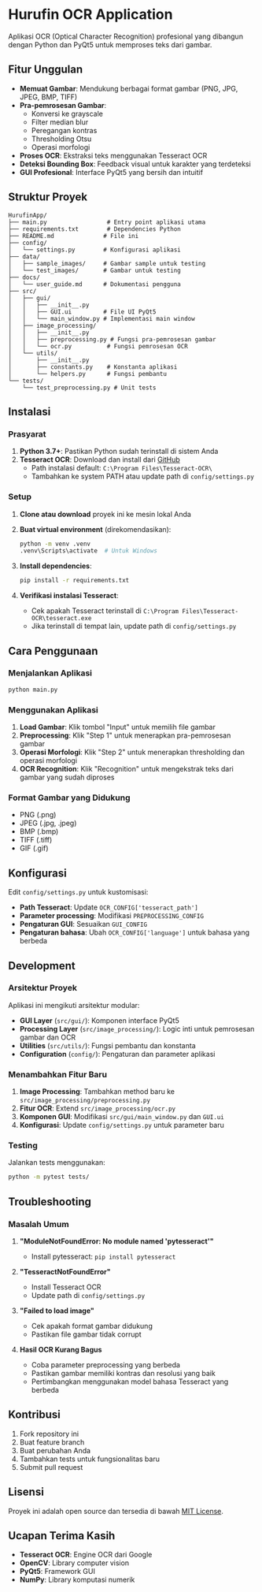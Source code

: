 # Hurufin OCR Application

Aplikasi OCR (Optical Character Recognition) profesional yang dibangun dengan Python dan PyQt5 untuk memproses teks dari gambar.

## Fitur Unggulan

- **Memuat Gambar**: Mendukung berbagai format gambar (PNG, JPG, JPEG, BMP, TIFF)
- **Pra-pemrosesan Gambar**: 
  - Konversi ke grayscale
  - Filter median blur
  - Peregangan kontras
  - Thresholding Otsu
  - Operasi morfologi
- **Proses OCR**: Ekstraksi teks menggunakan Tesseract OCR
- **Deteksi Bounding Box**: Feedback visual untuk karakter yang terdeteksi
- **GUI Profesional**: Interface PyQt5 yang bersih dan intuitif

## Struktur Proyek

```
HurufinApp/
├── main.py                 # Entry point aplikasi utama
├── requirements.txt        # Dependencies Python
├── README.md              # File ini
├── config/
│   └── settings.py        # Konfigurasi aplikasi
├── data/
│   ├── sample_images/     # Gambar sample untuk testing
│   └── test_images/       # Gambar untuk testing
├── docs/
│   └── user_guide.md      # Dokumentasi pengguna
├── src/
│   ├── gui/
│   │   ├── __init__.py
│   │   ├── GUI.ui         # File UI PyQt5
│   │   └── main_window.py # Implementasi main window
│   ├── image_processing/
│   │   ├── __init__.py
│   │   ├── preprocessing.py # Fungsi pra-pemrosesan gambar
│   │   └── ocr.py          # Fungsi pemrosesan OCR
│   └── utils/
│       ├── __init__.py
│       ├── constants.py    # Konstanta aplikasi
│       └── helpers.py      # Fungsi pembantu
└── tests/
    └── test_preprocessing.py # Unit tests
```

## Instalasi

### Prasyarat

1. **Python 3.7+**: Pastikan Python sudah terinstall di sistem Anda
2. **Tesseract OCR**: Download dan install dari [GitHub](https://github.com/UB-Mannheim/tesseract/wiki)
   - Path instalasi default: `C:\Program Files\Tesseract-OCR\`
   - Tambahkan ke system PATH atau update path di `config/settings.py`

### Setup

1. **Clone atau download** proyek ini ke mesin lokal Anda

2. **Buat virtual environment** (direkomendasikan):
   ```bash
   python -m venv .venv
   .venv\Scripts\activate  # Untuk Windows
   ```

3. **Install dependencies**:
   ```bash
   pip install -r requirements.txt
   ```

4. **Verifikasi instalasi Tesseract**:
   - Cek apakah Tesseract terinstall di `C:\Program Files\Tesseract-OCR\tesseract.exe`
   - Jika terinstall di tempat lain, update path di `config/settings.py`

## Cara Penggunaan

### Menjalankan Aplikasi

```bash
python main.py
```

### Menggunakan Aplikasi

1. **Load Gambar**: Klik tombol "Input" untuk memilih file gambar
2. **Preprocessing**: Klik "Step 1" untuk menerapkan pra-pemrosesan gambar
3. **Operasi Morfologi**: Klik "Step 2" untuk menerapkan thresholding dan operasi morfologi
4. **OCR Recognition**: Klik "Recognition" untuk mengekstrak teks dari gambar yang sudah diproses

### Format Gambar yang Didukung

- PNG (.png)
- JPEG (.jpg, .jpeg)
- BMP (.bmp)
- TIFF (.tiff)
- GIF (.gif)

## Konfigurasi

Edit `config/settings.py` untuk kustomisasi:

- **Path Tesseract**: Update `OCR_CONFIG['tesseract_path']`
- **Parameter processing**: Modifikasi `PREPROCESSING_CONFIG`
- **Pengaturan GUI**: Sesuaikan `GUI_CONFIG`
- **Pengaturan bahasa**: Ubah `OCR_CONFIG['language']` untuk bahasa yang berbeda

## Development

### Arsitektur Proyek

Aplikasi ini mengikuti arsitektur modular:

- **GUI Layer** (`src/gui/`): Komponen interface PyQt5
- **Processing Layer** (`src/image_processing/`): Logic inti untuk pemrosesan gambar dan OCR
- **Utilities** (`src/utils/`): Fungsi pembantu dan konstanta
- **Configuration** (`config/`): Pengaturan dan parameter aplikasi

### Menambahkan Fitur Baru

1. **Image Processing**: Tambahkan method baru ke `src/image_processing/preprocessing.py`
2. **Fitur OCR**: Extend `src/image_processing/ocr.py`
3. **Komponen GUI**: Modifikasi `src/gui/main_window.py` dan `GUI.ui`
4. **Konfigurasi**: Update `config/settings.py` untuk parameter baru

### Testing

Jalankan tests menggunakan:
```bash
python -m pytest tests/
```

## Troubleshooting

### Masalah Umum

1. **"ModuleNotFoundError: No module named 'pytesseract'"**
   - Install pytesseract: `pip install pytesseract`

2. **"TesseractNotFoundError"**
   - Install Tesseract OCR
   - Update path di `config/settings.py`

3. **"Failed to load image"**
   - Cek apakah format gambar didukung
   - Pastikan file gambar tidak corrupt

4. **Hasil OCR Kurang Bagus**
   - Coba parameter preprocessing yang berbeda
   - Pastikan gambar memiliki kontras dan resolusi yang baik
   - Pertimbangkan menggunakan model bahasa Tesseract yang berbeda

## Kontribusi

1. Fork repository ini
2. Buat feature branch
3. Buat perubahan Anda
4. Tambahkan tests untuk fungsionalitas baru
5. Submit pull request

## Lisensi

Proyek ini adalah open source dan tersedia di bawah [MIT License](LICENSE).

## Ucapan Terima Kasih

- **Tesseract OCR**: Engine OCR dari Google
- **OpenCV**: Library computer vision
- **PyQt5**: Framework GUI
- **NumPy**: Library komputasi numerik
